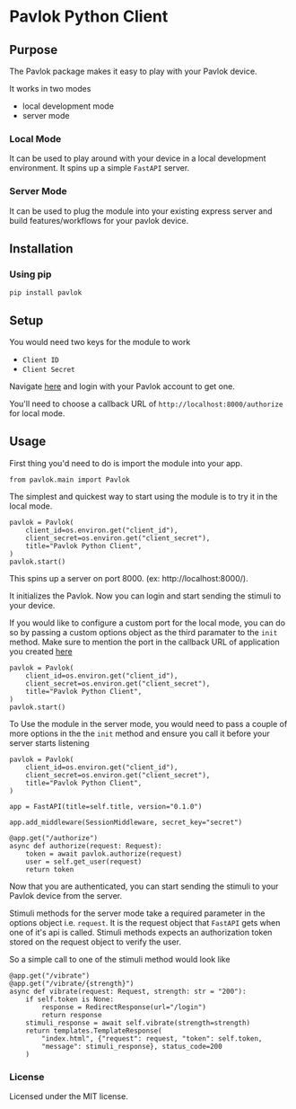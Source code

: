 # Pavlok Python Client
## Purpose
The Pavlok package makes it easy to play with your Pavlok device.

It works in two modes
- local development mode
- server mode

### Local Mode 

It can be used to play around with your device in a local development environment. It spins up a simple `FastAPI` server.

### Server Mode

It can be used to plug the module into your existing express server and build features/workflows for your pavlok device. 

## Installation

### Using pip

```
pip install pavlok
```

## Setup

You would need two keys for the module to work
- `Client ID`
- `Client Secret`

Navigate [here](http://pavlok-mvp.herokuapp.com/oauth/applications) and login with your Pavlok account to get one.

You'll need to choose a callback URL of `http://localhost:8000/authorize` for local mode.

## Usage

First thing you'd need to do is import the module into your app.

```
from pavlok.main import Pavlok
```

The simplest and quickest way to start using the module is to try it in the local mode.

```
pavlok = Pavlok(
    client_id=os.environ.get("client_id"),
    client_secret=os.environ.get("client_secret"),
    title="Pavlok Python Client",
)
pavlok.start()
```

This spins up a server on port 8000.  (ex: http://localhost:8000/). 

It initializes the Pavlok. Now you can login and start sending the stimuli to your device.

If you would like to configure a custom port for the local mode, you can do so by passing a custom options object as the third paramater to the `init` method. Make sure to mention the port in the callback URL of application you created [here](http://pavlok-mvp.herokuapp.com/oauth/applications)

```
pavlok = Pavlok(
    client_id=os.environ.get("client_id"),
    client_secret=os.environ.get("client_secret"),
    title="Pavlok Python Client",
)
pavlok.start()
```
To Use the module in the server mode, you would need to pass a couple of more options in the the `init` method and ensure you call it before your server starts listening

```
pavlok = Pavlok(
    client_id=os.environ.get("client_id"),
    client_secret=os.environ.get("client_secret"),
    title="Pavlok Python Client",
)

app = FastAPI(title=self.title, version="0.1.0")

app.add_middleware(SessionMiddleware, secret_key="secret")

@app.get("/authorize")
async def authorize(request: Request):
    token = await pavlok.authorize(request)
    user = self.get_user(request)
    return token
```

Now that you are authenticated, you can start sending the stimuli to your Pavlok device from the server.

Stimuli methods for the server mode take a required parameter in the options object i.e. `request`. It is the request object that `FastAPI` gets when one of it's api is called. Stimuli methods expects an authorization token stored on the request object to verify the user.

So a simple call to one of the stimuli method would look like

```
@app.get("/vibrate")
@app.get("/vibrate/{strength}")
async def vibrate(request: Request, strength: str = "200"):
    if self.token is None:
        response = RedirectResponse(url="/login")
        return response
    stimuli_response = await self.vibrate(strength=strength)
    return templates.TemplateResponse(
        "index.html", {"request": request, "token": self.token, 
        "message": stimuli_response}, status_code=200
    )
```

### License
Licensed under the MIT license. 